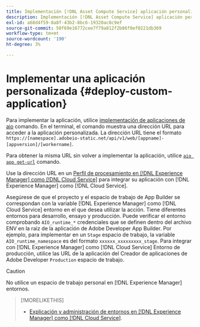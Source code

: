 ```yaml
---
title: Implementación [!DNL Asset Compute Service] aplicación personalizada
description: Implementación [!DNL Asset Compute Service] aplicación personalizada.
exl-id: a68d4f59-8a8f-43b2-8bc6-19320ac8c9ef
source-git-commit: 50f69e16772cee7f79a812f2b86f0ef0221db369
workflow-type: tm+mt
source-wordcount: '190'
ht-degree: 3%

---
```


# Implementar una aplicación personalizada {#deploy-custom-application}

Para implementar la aplicación, utilice [implementación de aplicaciones de aio](https://github.com/adobe/aio-cli#aio-appdeploy) comando. En el terminal, el comando muestra una dirección URL para acceder a la aplicación personalizada. La dirección URL tiene el formato `https://[namespace].adobeio-static.net/api/v1/web/[appname]-[appversion]/[workername]`.

Para obtener la misma URL sin volver a implementar la aplicación, utilice [`aio app get-url`](https://github.com/adobe/aio-cli#aio-app-get-url-action) comando.

Use la dirección URL en un [Perfil de procesamiento en [!DNL Experience Manager] como [!DNL Cloud Service]](https://experienceleague.adobe.com/docs/experience-manager-cloud-service/assets/manage/asset-microservices-configure-and-use.html?lang=es) para integrar su aplicación con [!DNL Experience Manager] como [!DNL Cloud Service].

Asegúrese de que el proyecto y el espacio de trabajo de App Builder se correspondan con la variable [!DNL Experience Manager] como [!DNL Cloud Service] entorno en el que desea utilizar la acción. Tiene diferentes entornos para desarrollo, ensayo y producción. Puede verificar el entorno comprobando `AIO_runtime_*` credenciales que se definen dentro del archivo ENV en la raíz de la aplicación de Adobe Developer App Builder. Por ejemplo, para implementar en un `Stage` espacio de trabajo, la variable `AIO_runtime_namespace` es del formato `xxxxxx_xxxxxxxxx_stage`. Para integrar con [!DNL Experience Manager] como [!DNL Cloud Service] Entorno de producción, utilice las URL de la aplicación del Creador de aplicaciones de Adobe Developer `Production` espacio de trabajo.

>[!CAUTION]
>
>No utilice un espacio de trabajo personal en [!DNL Experience Manager] entornos.

>[!MORELIKETHIS]
>
>* [Explicación y administración de entornos en [!DNL Experience Manager] como [!DNL Cloud Service]](https://experienceleague.adobe.com/docs/experience-manager-cloud-service/implementing/using-cloud-manager/manage-environments.html).

